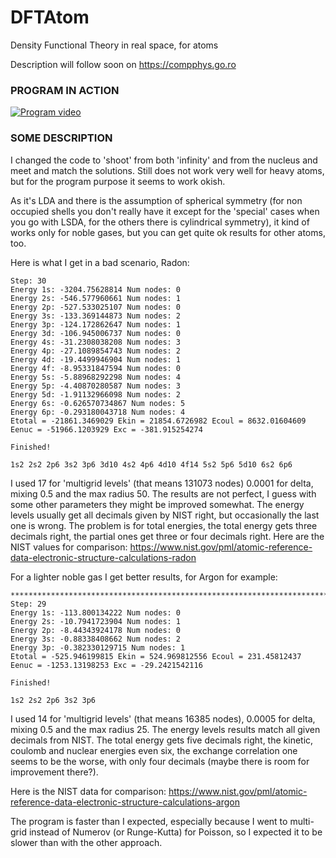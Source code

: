 # DFTAtom
Density Functional Theory in real space, for atoms

Description will follow soon on https://compphys.go.ro

### PROGRAM IN ACTION

[![Program video](https://img.youtube.com/vi/0wgJyz-M9mI/0.jpg)](https://youtu.be/0wgJyz-M9mI)

### SOME DESCRIPTION

I changed the code to 'shoot' from both 'infinity' and from the nucleus and meet and match the solutions. Still does not work very well for heavy atoms, but for the program purpose it seems to work okish.

As it's LDA and there is the assumption of spherical symmetry (for non occupied shells you don't really have it except for the 'special' cases when you go with LSDA, for the others there is cylindrical symmetry), it kind of works only for noble gases, but you can get quite ok results for other atoms, too.

Here is what I get in a bad scenario, Radon:

```
Step: 30
Energy 1s: -3204.75628814 Num nodes: 0
Energy 2s: -546.577960661 Num nodes: 1
Energy 2p: -527.533025107 Num nodes: 0
Energy 3s: -133.369144873 Num nodes: 2
Energy 3p: -124.172862647 Num nodes: 1
Energy 3d: -106.945006737 Num nodes: 0
Energy 4s: -31.2308038208 Num nodes: 3
Energy 4p: -27.1089854743 Num nodes: 2
Energy 4d: -19.4499946904 Num nodes: 1
Energy 4f: -8.95331847594 Num nodes: 0
Energy 5s: -5.88968292298 Num nodes: 4
Energy 5p: -4.40870280587 Num nodes: 3
Energy 5d: -1.91132966098 Num nodes: 2
Energy 6s: -0.626570734867 Num nodes: 5
Energy 6p: -0.293180043718 Num nodes: 4
Etotal = -21861.3469029 Ekin = 21854.6726982 Ecoul = 8632.01604609 Eenuc = -51966.1203929 Exc = -381.915254274

Finished!

1s2 2s2 2p6 3s2 3p6 3d10 4s2 4p6 4d10 4f14 5s2 5p6 5d10 6s2 6p6 
```

I used 17 for 'multigrid levels' (that means 131073 nodes) 0.0001 for delta, mixing 0.5 and the max radius 50.
The results are not perfect, I guess with some other parameters they might be improved somewhat. The energy levels usually get all decimals given by NIST right, but occasionally the last one is wrong.
The problem is for total energies, the total energy gets three decimals right, the partial ones get three or four decimals right. 
Here are the NIST values for comparison: https://www.nist.gov/pml/atomic-reference-data-electronic-structure-calculations-radon

For a lighter noble gas I get better results, for Argon for example:

```
********************************************************************************
Step: 29
Energy 1s: -113.800134222 Num nodes: 0
Energy 2s: -10.7941723904 Num nodes: 1
Energy 2p: -8.44343924178 Num nodes: 0
Energy 3s: -0.88338408662 Num nodes: 2
Energy 3p: -0.382330129715 Num nodes: 1
Etotal = -525.946199815 Ekin = 524.969812556 Ecoul = 231.45812437 Eenuc = -1253.13198253 Exc = -29.2421542116

Finished!

1s2 2s2 2p6 3s2 3p6  
```

I used 14 for 'multigrid levels' (that means 16385 nodes), 0.0005 for delta, mixing 0.5 and the max radius 25.
The energy levels results match all given decimals from NIST. The total energy gets five decimals right, the kinetic, coulomb and nuclear energies even six, the exchange correlation one seems to be the worse, with only four decimals (maybe there is room for improvement there?).

Here is the NIST data for comparison: https://www.nist.gov/pml/atomic-reference-data-electronic-structure-calculations-argon

The program is faster than I expected, especially because I went to multi-grid instead of Numerov (or Runge-Kutta) for Poisson, so I expected it to be slower than with the other approach.

